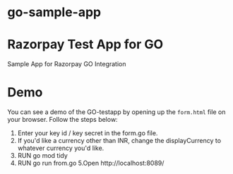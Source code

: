 # go-sample-app

# Razorpay Test App for GO
Sample App for Razorpay GO Integration

# Demo
You can see a demo of the GO-testapp by opening up the `form.html` file on your browser. Follow the steps below:
1. Enter your key id / key secret in the form.go file.
2. If you'd like a currency other than INR, change the displayCurrency to whatever currency you'd like.
3. RUN go mod tidy
4. RUN go run from.go
5.Open http://localhost:8089/
